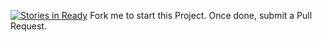 [![Stories in Ready](https://badge.waffle.io/Managram/makers_bnb.png?label=ready&title=Ready)](https://waffle.io/Managram/makers_bnb)
Fork me to start this Project. Once done, submit a Pull Request.
